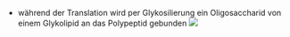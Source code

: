 - während der Translation wird per Glykosilierung ein Oligosaccharid von einem Glykolipid an das Polypeptid gebunden 
![](Pasted%20image%2020231030113226.png)
